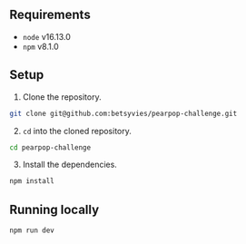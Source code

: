 ## Requirements

- `node` v16.13.0
- `npm` v8.1.0

## Setup

1. Clone the repository.

```sh
git clone git@github.com:betsyvies/pearpop-challenge.git
```

2. `cd` into the cloned repository.

```sh
cd pearpop-challenge
```

3. Install the dependencies.

```sh
npm install
```
## Running locally

```sh
npm run dev
```